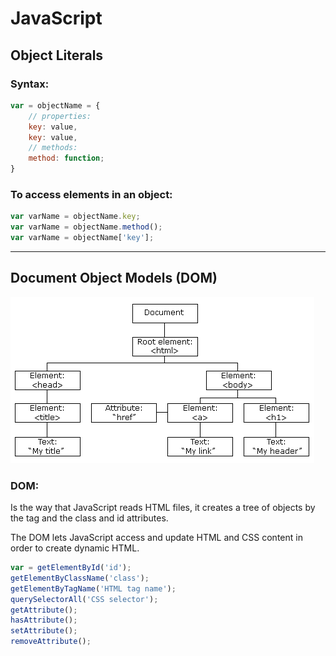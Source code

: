 # JavaScript
## Object Literals
### Syntax:

``` JavaScript
var = objectName = {
    // properties:
    key: value,
    key: value,
    // methods:
    method: function;
}
```

### To access elements in an object:

``` JavaScript
var varName = objectName.key;
var varName = objectName.method();
var varName = objectName['key'];
```

---
## Document Object Models (DOM)
![DOM](Images/pic_htmltree.gif)
### DOM:
Is the way that JavaScript reads HTML files, it creates a tree of objects by the tag and the class and id attributes.

The DOM lets JavaScript access and update HTML and CSS content in order to create dynamic HTML.

``` JavaScript
var = getElementById('id');
getElementByClassName('class');
getElementByTagName('HTML tag name');
querySelectorAll('CSS selector');
getAttribute();
hasAttribute();
setAttribute();
removeAttribute();
```